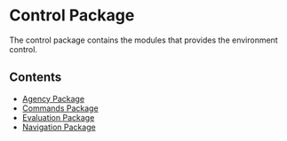 # Control Package

The control package contains the modules that provides the environment control.

## Contents

- [Agency Package](https://github.com/furgbol/ai/tree/master/control/agency)
- [Commands Package](https://github.com/furgbol/ai/tree/master/control/cmd)
- [Evaluation Package](https://github.com/furgbol/ai/tree/master/control/evaluation)
- [Navigation Package](https://github.com/furgbol/ai/tree/master/control/navigation)